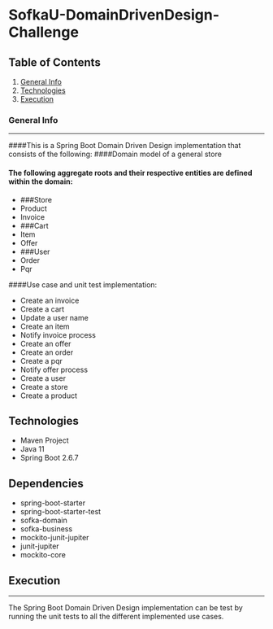 # SofkaU-DomainDrivenDesign-Challenge

## Table of Contents
1. [General Info](#general-info)
2. [Technologies](#technologies)
3. [Execution](#execution)

### General Info
***
####This is a Spring Boot Domain Driven Design implementation that consists of the following:
####Domain model of a general store
#### The following aggregate roots and their respective entities are defined within the domain:
* ###Store
* Product
* Invoice
* ###Cart
* Item
* Offer
* ###User
* Order
* Pqr

####Use case and unit test implementation:
* Create an invoice
* Create a cart
* Update a user name
* Create an item
* Notify invoice process
* Create an offer
* Create an order
* Create a pqr
* Notify offer process
* Create a user
* Create a store
* Create a product

## Technologies
* Maven Project
* Java 11
* Spring Boot 2.6.7

## Dependencies
* spring-boot-starter
* spring-boot-starter-test
* sofka-domain
* sofka-business
* mockito-junit-jupiter
* junit-jupiter
* mockito-core


## Execution
***
The Spring Boot Domain Driven Design implementation can be test by running the unit tests to all the different implemented use cases.
